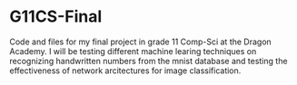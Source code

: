 # G11CS-Final

Code and files for my final project in grade 11 Comp-Sci at the Dragon Academy. 
I will be testing different machine learing techniques on recognizing handwritten numbers from the mnist database and testing the effectiveness of network arcitectures for image classification.
